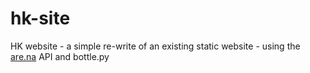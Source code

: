 # hk-site
HK website - a simple re-write of an existing static website - using the [are.na](https://dev.are.na/documentation/channels) API and bottle.py
